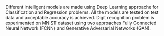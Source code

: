 Different intelligent models are made using Deep Learning approache for Classification and Regression problems. All the models are tested on test data and acceptable accuracy is achieved. Digit recognition problem is experimented on MNIST dataset using two approaches Fully Connected Neural Network (FCNN) and Generative Adversarial Networks (GAN). 

